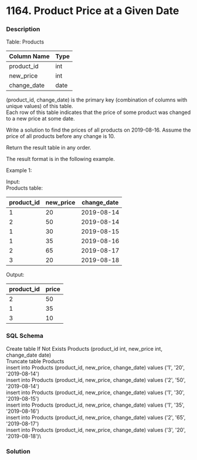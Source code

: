 # 1164. Product Price at a Given Date

### Description

Table: Products

| Column Name  | Type |
|--------------|------|
| product_id   | int  |
| new_price    | int  |
| change_date  | date |

(product_id, change_date) is the primary key (combination of columns with unique values) of this table.\
Each row of this table indicates that the price of some product was changed to a new price at some date.
 

Write a solution to find the prices of all products on 2019-08-16. Assume the price of all products before any change is 10.

Return the result table in any order.

The result format is in the following example.

 

Example 1:

Input:\
Products table:

| product_id | new_price | change_date |
|------------|-----------|-------------|
| 1          | 20        | 2019-08-14  |
| 2          | 50        | 2019-08-14  |
| 1          | 30        | 2019-08-15  |
| 1          | 35        | 2019-08-16  |
| 2          | 65        | 2019-08-17  |
| 3          | 20        | 2019-08-18  |

Output: 

| product_id | price |
|------------|-------|
| 2          | 50    |
| 1          | 35    |
| 3          | 10    |

### SQL Schema
Create table If Not Exists Products (product_id int, new_price int, change_date date)\
Truncate table Products\
insert into Products (product_id, new_price, change_date) values ('1', '20', '2019-08-14')\
insert into Products (product_id, new_price, change_date) values ('2', '50', '2019-08-14')\
insert into Products (product_id, new_price, change_date) values ('1', '30', '2019-08-15')\
insert into Products (product_id, new_price, change_date) values ('1', '35', '2019-08-16')\
insert into Products (product_id, new_price, change_date) values ('2', '65', '2019-08-17')\
insert into Products (product_id, new_price, change_date) values ('3', '20', '2019-08-18')\

### Solution

